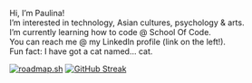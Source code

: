 Hi, I’m Paulina!<br>
I’m interested in technology, Asian cultures, psychology & arts.<br>
I’m currently learning how to code @ School Of Code.<br>
You can reach me @ my LinkedIn profile (link on the left!).<br>
Fun fact: I have got a cat named... cat.

[![roadmap.sh](https://roadmap.sh/card/wide/66c701ca92ec1a8a73ac8bc4?variant=dark&roadmaps=frontend%2Cfull-stack%2Cux-design%2Cjavascript)](https://roadmap.sh)
[![GitHub Streak](https://streak-stats.demolab.com?user=peposlawa&theme=shadow-brown&border_radius=7&date_format=j%20M%5B%20Y%5D&card_width=500&card_height=190&excludeDaysLabel=21262D&background=0C1117&border=21262D&stroke=21262D&ring=65C9FF&fire=FF4F6D&currStreakNum=AEAEAE&sideNums=8D8D8D&currStreakLabel=8D8D8D&sideLabels=8D8D8D&dates=404A58)](https://git.io/streak-stats)
